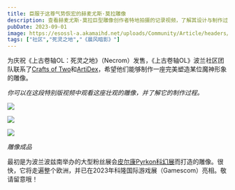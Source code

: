 ```yaml
---
title: 臣服于这尊气势恢宏的赫麦尤斯·莫拉雕像
description: 查看赫麦尤斯·莫拉巨型雕像创作者特地拍摄的记录视频，了解其设计与制作过程！
pubDate: 2023-09-01
image: https://esossl-a.akamaihd.net/uploads/Community/Article/headers/Mora_Statue_Header.jpg
tags: ["社区","死灵之地","《晨风暗影》"]
---
```


为庆祝《上古卷轴OL：死灵之地》（Necrom）发售，《上古卷轴OL》波兰社区团队联系了[Crafts of Two](https://www.instagram.com/craftsoftwo/)和[ArtiDex](https://www.instagram.com/artidex_studio/)，希望他们能够制作一座完美塑造某位魔神形象的雕像。

_你可以在这段特别版视频中观看这座壮观的雕像，并了解它的制作过程。_

![](https://eso-cdn.denohub.com/ape/uploads/2023/09/aadd096ba6c62f0c63ef7aa48d0b8408.png)

![](https://eso-cdn.denohub.com/ape/uploads/2023/08/46ab5453ff42578d67d5b4edfa3694ff.jpg)

![](https://eso-cdn.denohub.com/ape/uploads/2023/08/5657c7d993d1823feda163e18a13082e.jpg)

<p class="text-gray-500 text-sm text-center"><i>雕像成品</i></p>

最初是为波兰波兹南举办的大型粉丝展会[皮尔康Pyrkon科幻展](https://pyrkon.pl/en/about-pyrkon/)而打造的雕像。很快，它将走遍整个欧洲，并已在2023年科隆国际游戏展（Gamescom）亮相。敬请留意哦！
